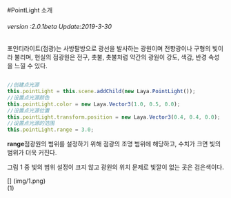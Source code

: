 #PointLight 소개

###### *version :2.0.1beta   Update:2019-3-30*

포인티라이트(점광)는 사방팔방으로 광선을 발사하는 광원이며 전향광이나 구형의 빛이라 불리며, 현실의 점광원은 전구, 촛불, 촛불처럼 약간의 광원이 강도, 색감, 반경 속성을 느낄 수 있다.


```javascript

//创建点光源
this.pointLight = this.scene.addChild(new Laya.PointLight());
//设置点光源颜色
this.pointLight.color = new Laya.Vector3(1.0, 0.5, 0.0);
//设置点光源位置
this.pointLight.transform.position = new Laya.Vector3(0.4, 0.4, 0.0);
//设置点光源的范围
this.pointLight.range = 3.0;
```


**range**점광원의 범위를 설정하기 위해 점광의 조명 범위에 해당하고, 수치가 크면 빛의 범위가 더욱 커진다.

그림 1 중 빛의 범위 설정이 크지 않고 광원의 위치 문제로 빛깔이 없는 곳은 검은색이다.

[] (img/1.png)<br>(1)

